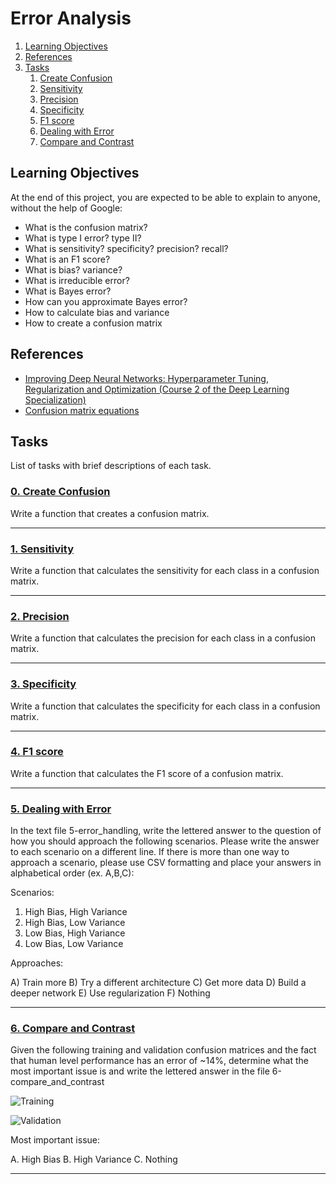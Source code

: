 # Error Analysis

1. [Learning Objectives](#learning-objectives)
2. [References](#references)
3. [Tasks](#tasks)
    1. [Create Confusion](#0-create-confusion)
    2. [Sensitivity](#1-sensitivity)
    3. [Precision](#2-precision)
    4. [Specificity](#3-specificity)
    5. [F1 score](#4-f1_score)
    6. [Dealing with Error](#5-dealing-with-error)
    7. [Compare and Contrast](#6-compare_and_contrast)

## Learning Objectives
At the end of this project, you are expected to be able to explain to anyone, without the help of Google:

* What is the confusion matrix?
* What is type I error? type II?
* What is sensitivity? specificity? precision? recall?
* What is an F1 score?
* What is bias? variance?
* What is irreducible error?
* What is Bayes error?
* How can you approximate Bayes error?
* How to calculate bias and variance
* How to create a confusion matrix

## References
* [Improving Deep Neural Networks: Hyperparameter Tuning, Regularization and Optimization (Course 2 of the Deep Learning Specialization)](https://www.youtube.com/playlist?list=PLkDaE6sCZn6Hn0vK8co82zjQtt3T2Nkqc "Improving Deep Neural Networks: Hyperparameter Tuning, Regularization and Optimization (Course 2 of the Deep Learning Specialization)")
* [Confusion matrix equations](https://newbedev.com/scikit-learn-how-to-obtain-true-positive-true-negative-false-positive-and-false-negative "Confusion matrix equations")

## Tasks
List of tasks with brief descriptions of each task.

### [0. Create Confusion](https://github.com/BenDoschGit/holbertonschool-machine_learning/blob/main/supervised_learning/0x04-error_analysis/0-create_confusion.py "0. Create Confusion")

Write a function that creates a confusion matrix.

---
### [1. Sensitivity](https://github.com/BenDoschGit/holbertonschool-machine_learning/blob/main/supervised_learning/0x04-error_analysis/1-sensitivity.py "0. Task Name")

Write a function that calculates the sensitivity for each class in a confusion matrix.

---
### [2. Precision](https://github.com/BenDoschGit/holbertonschool-machine_learning/blob/main/supervised_learning/0x04-error_analysis/2-precision.py "2. Precision")

Write a function that calculates the precision for each class in a confusion matrix.

---
### [3. Specificity](https://github.com/BenDoschGit/holbertonschool-machine_learning/blob/main/supervised_learning/0x04-error_analysis/3-specificity.py "3. Specificity")

Write a function that calculates the specificity for each class in a confusion matrix.

---
### [4. F1 score](https://github.com/BenDoschGit/holbertonschool-machine_learning/blob/main/supervised_learning/0x04-error_analysis/4-f1_score.py "4. F1 score")

Write a function that calculates the F1 score of a confusion matrix.

---
### [5. Dealing with Error](https://github.com/BenDoschGit/holbertonschool-machine_learning/blob/main/supervised_learning/0x04-error_analysis/5-error_handling "5. Dealing with Error")

In the text file 5-error_handling, write the lettered answer to the question of how you should approach the following scenarios. Please write the answer to each scenario on a different line. If there is more than one way to approach a scenario, please use CSV formatting and place your answers in alphabetical order (ex. A,B,C):

Scenarios:

1) High Bias, High Variance
2) High Bias, Low Variance
3) Low Bias, High Variance
4) Low Bias, Low Variance

Approaches:

A) Train more
B) Try a different architecture
C) Get more data
D) Build a deeper network
E) Use regularization
F) Nothing

---
### [6. Compare and Contrast](https://github.com/BenDoschGit/holbertonschool-machine_learning/blob/main/supervised_learning/0x04-error_analysis/6-compare_and_contrast "6. Compare and Contrast")

Given the following training and validation confusion matrices and the fact that human level performance has an error of ~14%, determine what the most important issue is and write the lettered answer in the file 6-compare_and_contrast

![Training](https://github.com/BenDoschGit/holbertonschool-machine_learning/blob/main/supervised_learning/0x04-error_analysis/03c511c109a790a30bbe.png)

![Validation](https://github.com/BenDoschGit/holbertonschool-machine_learning/blob/main/supervised_learning/0x04-error_analysis/8f5d5fdab6420a22471b.png)

Most important issue:

A. High Bias
B. High Variance
C. Nothing

---
